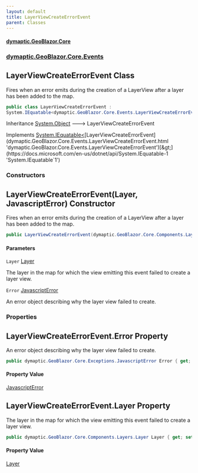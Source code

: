 ```yaml
---
layout: default
title: LayerViewCreateErrorEvent
parent: Classes
---
```

#### [dymaptic.GeoBlazor.Core](index.html 'index')
### [dymaptic.GeoBlazor.Core.Events](index.html#dymaptic.GeoBlazor.Core.Events 'dymaptic.GeoBlazor.Core.Events')

## LayerViewCreateErrorEvent Class

Fires when an error emits during the creation of a LayerView after a layer has been added to the map.

```csharp
public class LayerViewCreateErrorEvent :
System.IEquatable<dymaptic.GeoBlazor.Core.Events.LayerViewCreateErrorEvent>
```

Inheritance [System.Object](https://docs.microsoft.com/en-us/dotnet/api/System.Object 'System.Object') &#129106; LayerViewCreateErrorEvent

Implements [System.IEquatable&lt;](https://docs.microsoft.com/en-us/dotnet/api/System.IEquatable-1 'System.IEquatable`1')[LayerViewCreateErrorEvent](dymaptic.GeoBlazor.Core.Events.LayerViewCreateErrorEvent.html 'dymaptic.GeoBlazor.Core.Events.LayerViewCreateErrorEvent')[&gt;](https://docs.microsoft.com/en-us/dotnet/api/System.IEquatable-1 'System.IEquatable`1')
### Constructors

<a name='dymaptic.GeoBlazor.Core.Events.LayerViewCreateErrorEvent.LayerViewCreateErrorEvent(dymaptic.GeoBlazor.Core.Components.Layers.Layer,dymaptic.GeoBlazor.Core.Exceptions.JavascriptError)'></a>

## LayerViewCreateErrorEvent(Layer, JavascriptError) Constructor

Fires when an error emits during the creation of a LayerView after a layer has been added to the map.

```csharp
public LayerViewCreateErrorEvent(dymaptic.GeoBlazor.Core.Components.Layers.Layer Layer, dymaptic.GeoBlazor.Core.Exceptions.JavascriptError Error);
```
#### Parameters

<a name='dymaptic.GeoBlazor.Core.Events.LayerViewCreateErrorEvent.LayerViewCreateErrorEvent(dymaptic.GeoBlazor.Core.Components.Layers.Layer,dymaptic.GeoBlazor.Core.Exceptions.JavascriptError).Layer'></a>

`Layer` [Layer](dymaptic.GeoBlazor.Core.Components.Layers.Layer.html 'dymaptic.GeoBlazor.Core.Components.Layers.Layer')

The layer in the map for which the view emitting this event failed to create a layer view.

<a name='dymaptic.GeoBlazor.Core.Events.LayerViewCreateErrorEvent.LayerViewCreateErrorEvent(dymaptic.GeoBlazor.Core.Components.Layers.Layer,dymaptic.GeoBlazor.Core.Exceptions.JavascriptError).Error'></a>

`Error` [JavascriptError](dymaptic.GeoBlazor.Core.Exceptions.JavascriptError.html 'dymaptic.GeoBlazor.Core.Exceptions.JavascriptError')

An error object describing why the layer view failed to create.
### Properties

<a name='dymaptic.GeoBlazor.Core.Events.LayerViewCreateErrorEvent.Error'></a>

## LayerViewCreateErrorEvent.Error Property

An error object describing why the layer view failed to create.

```csharp
public dymaptic.GeoBlazor.Core.Exceptions.JavascriptError Error { get; set; }
```

#### Property Value
[JavascriptError](dymaptic.GeoBlazor.Core.Exceptions.JavascriptError.html 'dymaptic.GeoBlazor.Core.Exceptions.JavascriptError')

<a name='dymaptic.GeoBlazor.Core.Events.LayerViewCreateErrorEvent.Layer'></a>

## LayerViewCreateErrorEvent.Layer Property

The layer in the map for which the view emitting this event failed to create a layer view.

```csharp
public dymaptic.GeoBlazor.Core.Components.Layers.Layer Layer { get; set; }
```

#### Property Value
[Layer](dymaptic.GeoBlazor.Core.Components.Layers.Layer.html 'dymaptic.GeoBlazor.Core.Components.Layers.Layer')
